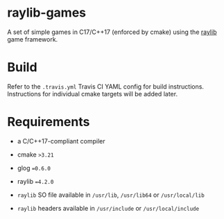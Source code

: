 # raylib-games
A set of simple games in C17/C++17 (enforced by cmake) using the [raylib](https://github.com/raysan5/raylib) game framework.

# Build
Refer to the `.travis.yml` Travis CI YAML config for build instructions.
Instructions for individual cmake targets will be added later.

# Requirements
- a C/C++17-compliant compiler
- cmake `>3.21`
- glog `=0.6.0`
- raylib `=4.2.0`

- `raylib` SO file available in `/usr/lib`, `/usr/lib64` or `/usr/local/lib`
- `raylib` headers available in `/usr/include` or `/usr/local/include`
